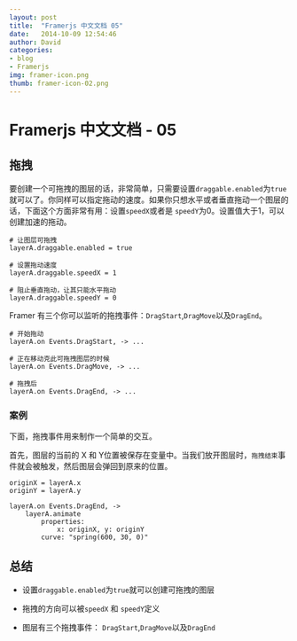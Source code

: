 ```yaml
---
layout: post
title:  "Framerjs 中文文档 05"
date:   2014-10-09 12:54:46
author: David
categories: 
- blog
- Framerjs
img: framer-icon.png
thumb: framer-icon-02.png
---
```


# Framerjs 中文文档 - 05

## 拖拽

要创建一个可拖拽的图层的话，非常简单，只需要设置`draggable.enabled`为`true`就可以了。你同样可以指定拖动的速度。如果你只想水平或者垂直拖动一个图层的话，下面这个方面非常有用：设置`speedX`或者是 `speedY`为0。设置值大于1，可以创建加速的拖动。<!--more-->

	# 让图层可拖拽
	layerA.draggable.enabled = true
	
	# 设置拖动速度
	layerA.draggable.speedX = 1
	
	# 阻止垂直拖动，让其只能水平拖动
	layerA.draggable.speedY = 0
	
Framer 有三个你可以监听的拖拽事件：`DragStart`,`DragMove`以及`DragEnd`。

	# 开始拖动
	layerA.on Events.DragStart, -> ...
	
	# 正在移动克此可拖拽图层的时候
	layerA.on Events.DragMove, -> ...
	
	# 拖拽后
	layerA.on Events.DragEnd, -> ...
	
### 案例

下面，拖拽事件用来制作一个简单的交互。

首先，图层的当前的 X 和 Y位置被保存在变量中。当我们放开图层时，`拖拽结束`事件就会被触发，然后图层会弹回到原来的位置。

	originX = layerA.x
	originY = layerA.y
	
	layerA.on Events.DragEnd, ->
	    layerA.animate
	        properties:
	            x: originX, y: originY
	        curve: "spring(600, 30, 0)"
	        
## 总结

- 设置`draggable.enabled`为`true`就可以创建可拖拽的图层

- 拖拽的方向可以被`speedX` 和 `speedY`定义

- 图层有三个拖拽事件： `DragStart`,`DragMove`以及`DragEnd`



